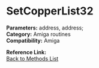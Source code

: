 # SetCopperList32

**Parameters:** address, address;  
**Category:** Amiga routines  
**Compatibility:** Amiga  

**Reference Link:**  
[Back to Methods List](../../SUMMARY.md)
